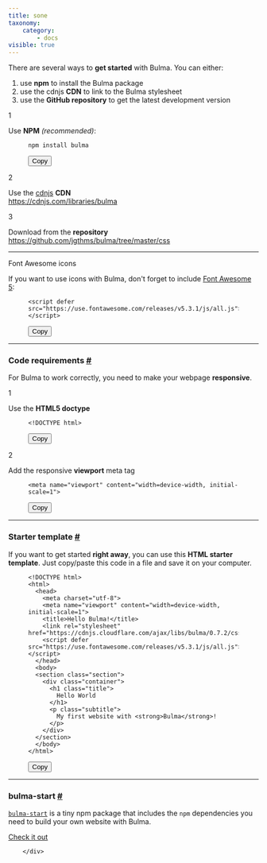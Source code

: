```yaml
---
title: sone
taxonomy:
    category:
        - docs
visible: true
---
```


<div class="bd-content">
          <div class="content">
  <p>
    There are several ways to <strong>get started</strong> with Bulma. You can either:
  </p>
  <ol>
    <li>
      use <strong>npm</strong> to install the Bulma package
    </li>
    <li>
      use the cdnjs <strong>CDN</strong> to link to the Bulma stylesheet
    </li>
    <li>
      use the <strong>GitHub repository</strong> to get the latest development version
    </li>
  </ol>
</div>

<article class="media is-large">
  <div class="media-left">
    <p class="title is-5">1</p>
  </div>
  <div class="media-content">
    <p class="title is-5">
      Use <strong>NPM</strong> <em>(recommended)</em>:
    </p>
    <figure class="highlight"><pre><code class="language-bash" data-lang="bash">npm install bulma</code></pre><button class="button is-small bd-copy">Copy</button></figure>
  </div>
</article>

<article class="media is-large">
  <div class="media-left">
    <p class="title is-5">2</p>
  </div>
  <div class="media-content">
    <p class="title is-5">
      Use the <a href="https://cdnjs.com/" target="_blank">cdnjs</a> <strong>CDN</strong>
      <br>
      <a href="https://cdnjs.com/libraries/bulma">https://cdnjs.com/libraries/bulma</a>
    </p>
  </div>
</article>

<article class="media is-large">
  <div class="media-left">
    <p class="title is-5">3</p>
  </div>
  <div class="media-content">
    <p class="title is-5">
      Download from the <strong>repository</strong>
      <br>
      <a href="https://github.com/jgthms/bulma/tree/master/css">https://github.com/jgthms/bulma/tree/master/css</a>
    </p>
  </div>
</article>

<hr>

<div class="message is-info">
  <div class="message-header">
    Font Awesome icons
  </div>
  <div class="message-body">
    <p>If you want to use icons with Bulma, don't forget to include <a href="https://fontawesome.com">Font Awesome 5</a>:</p>
    <figure class="highlight"><pre><code class="language-html" data-lang="html"><span class="nt">&lt;script </span><span class="na">defer</span> <span class="na">src=</span><span class="s">"https://use.fontawesome.com/releases/v5.3.1/js/all.js"</span><span class="nt">&gt;&lt;/script&gt;</span></code></pre><button class="button is-small bd-copy">Copy</button></figure>
  </div>
</div>

<hr class="hr" style="margin-bottom: 0;">

<h3 id="code-requirements" class="title is-4 is-spaced bd-anchor-title">
  <span class="bd-anchor-name">
    Code requirements
  </span>
  <a class="bd-anchor-link" href="#code-requirements">
    #
  </a>
</h3>


<div class="content">
  <p>
    For Bulma to work correctly, you need to make your webpage <strong>responsive</strong>.
  </p>
</div>

<article class="media is-large">
  <div class="media-left">
    <p class="title is-5">1</p>
  </div>
  <div class="media-content">
    <p class="title is-5">
      Use the <strong>HTML5 doctype</strong>
    </p>
    <figure class="highlight"><pre><code class="language-html" data-lang="html"><span class="cp">&lt;!DOCTYPE html&gt;</span></code></pre><button class="button is-small bd-copy">Copy</button></figure>
  </div>
</article>

<article class="media is-large">
  <div class="media-left">
    <p class="title is-5">2</p>
  </div>
  <div class="media-content">
    <p class="title is-5">
      Add the responsive <strong>viewport</strong> meta tag
    </p>
    <figure class="highlight"><pre><code class="language-html" data-lang="html"><span class="nt">&lt;meta</span> <span class="na">name=</span><span class="s">"viewport"</span> <span class="na">content=</span><span class="s">"width=device-width, initial-scale=1"</span><span class="nt">&gt;</span></code></pre><button class="button is-small bd-copy">Copy</button></figure>
  </div>
</article>

<hr class="hr" style="margin-bottom: 0;">

<h3 id="starter-template" class="title is-4 is-spaced bd-anchor-title">
  <span class="bd-anchor-name">
    Starter template
  </span>
  <a class="bd-anchor-link" href="#starter-template">
    #
  </a>
</h3>


<div class="content">
  <p>
    If you want to get started <strong>right away</strong>, you can use this <strong>HTML starter template</strong>. Just copy/paste this code in a file and save it on your computer.
  </p>
</div>

<div class="bd-example highlight-full">
  <figure class="highlight"><pre><code class="language-html" data-lang="html"><span class="cp">&lt;!DOCTYPE html&gt;</span>
<span class="nt">&lt;html&gt;</span>
  <span class="nt">&lt;head&gt;</span>
    <span class="nt">&lt;meta</span> <span class="na">charset=</span><span class="s">"utf-8"</span><span class="nt">&gt;</span>
    <span class="nt">&lt;meta</span> <span class="na">name=</span><span class="s">"viewport"</span> <span class="na">content=</span><span class="s">"width=device-width, initial-scale=1"</span><span class="nt">&gt;</span>
    <span class="nt">&lt;title&gt;</span>Hello Bulma!<span class="nt">&lt;/title&gt;</span>
    <span class="nt">&lt;link</span> <span class="na">rel=</span><span class="s">"stylesheet"</span> <span class="na">href=</span><span class="s">"https://cdnjs.cloudflare.com/ajax/libs/bulma/0.7.2/css/bulma.min.css"</span><span class="nt">&gt;</span>
    <span class="nt">&lt;script </span><span class="na">defer</span> <span class="na">src=</span><span class="s">"https://use.fontawesome.com/releases/v5.3.1/js/all.js"</span><span class="nt">&gt;&lt;/script&gt;</span>
  <span class="nt">&lt;/head&gt;</span>
  <span class="nt">&lt;body&gt;</span>
  <span class="nt">&lt;section</span> <span class="na">class=</span><span class="s">"section"</span><span class="nt">&gt;</span>
    <span class="nt">&lt;div</span> <span class="na">class=</span><span class="s">"container"</span><span class="nt">&gt;</span>
      <span class="nt">&lt;h1</span> <span class="na">class=</span><span class="s">"title"</span><span class="nt">&gt;</span>
        Hello World
      <span class="nt">&lt;/h1&gt;</span>
      <span class="nt">&lt;p</span> <span class="na">class=</span><span class="s">"subtitle"</span><span class="nt">&gt;</span>
        My first website with <span class="nt">&lt;strong&gt;</span>Bulma<span class="nt">&lt;/strong&gt;</span>!
      <span class="nt">&lt;/p&gt;</span>
    <span class="nt">&lt;/div&gt;</span>
  <span class="nt">&lt;/section&gt;</span>
  <span class="nt">&lt;/body&gt;</span>
<span class="nt">&lt;/html&gt;</span></code></pre><button class="button is-small bd-copy">Copy</button></figure>
</div>

<hr class="hr" style="margin-bottom: 0;">

<h3 id="bulma-start" class="title is-4 is-spaced bd-anchor-title">
  <span class="bd-anchor-name">
    bulma-start
  </span>
  <a class="bd-anchor-link" href="#bulma-start">
    #
  </a>
</h3>


<div class="content">
  <p>
    <code><a href="https://bulma.io/bulma-start/">bulma-start</a></code> is a tiny npm package that includes the <code>npm</code> dependencies you need to build your own website with Bulma.
  </p>
  <p>
    <a class="button is-link" href="https://bulma.io/bulma-start/">Check it out</a>
  </p>
</div>

        </div>
